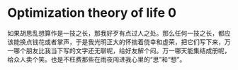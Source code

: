 # Optimization theory of life 0

如果胡思乱想算作是一技之长，那我好歹有点过人之处。那么任何一技之长，都应该能换点钱花或者掌声，于是我光明正大的怀揣着侥幸和虚荣，把它们写下来，万一哪个朋友比我当下写的文字还无聊呢，给好友解个闷。万一哪天能集结成册呢，给众人卖个笑。也是不枉费那些在雨夜闯进我心里的“思”和“想”。